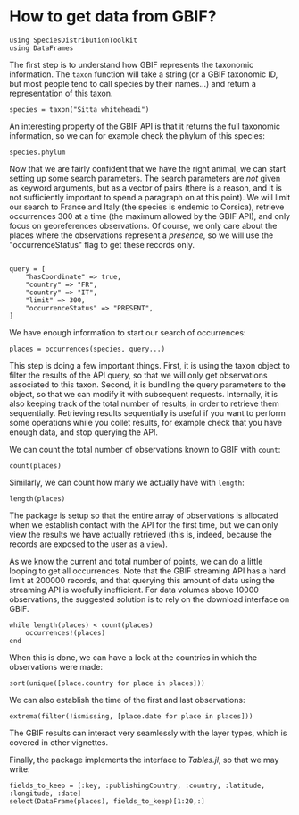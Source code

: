 # How to get data from GBIF?

```@example 1
using SpeciesDistributionToolkit
using DataFrames
```

The first step is to understand how GBIF represents the taxonomic information.
The `taxon` function will take a string (or a GBIF taxonomic ID, but most people
tend to call species by their names...) and return a representation of this
taxon.

```@example 1
species = taxon("Sitta whiteheadi")
```

An interesting property of the GBIF API is that it returns the full taxonomic
information, so we can for example check the phylum of this species:

```@example 1
species.phylum
```

Now that we are fairly confident that we have the right animal, we can start
setting up some search parameters. The search parameters are *not* given as
keyword arguments, but as a vector of pairs (there is a reason, and it is not
sufficiently important to spend a paragraph on at this point). We will limit our
search to France and Italy (the species is endemic to Corsica), retrieve
occurrences 300 at a time (the maximum allowed by the GBIF API), and only focus
on georeferences observations. Of course, we only care about the places where
the observations represent a *presence*, so we will use the "occurrenceStatus"
flag to get these records only.

```@example 1

query = [
    "hasCoordinate" => true,
    "country" => "FR",
    "country" => "IT",
    "limit" => 300,
    "occurrenceStatus" => "PRESENT",
]
```

We have enough information to start our search of occurrences:

```@example 1
places = occurrences(species, query...)
```

This step is doing a few important things. First, it is using the taxon object
to filter the results of the API query, so that we will only get observations
associated to this taxon. Second, it is bundling the query parameters to the
object, so that we can modify it with subsequent requests. Internally, it is
also keeping track of the total number of results, in order to retrieve them
sequentially. Retrieving results sequentially is useful if you want to perform
some operations while you collet results, for example check that you have enough
data, and stop querying the API.

We can count the total number of observations known to GBIF with `count`:

```@example 1
count(places)
```

Similarly, we can count how many we actually have with `length`:

```@example 1
length(places)
```

The package is setup so that the entire array of observations is allocated when
we establish contact with the API for the first time, but we can only view the
results we have actually retrieved (this is, indeed, because the records are
exposed to the user as a `view`).

As we know the current and total number of points, we can do a little looping to
get all occurrences. Note that the GBIF streaming API has a hard limit at 200000
records, and that querying this amount of data using the streaming API is
woefully inefficient. For data volumes above 10000 observations, the suggested
solution is to rely on the download interface on GBIF.

```@example 1
while length(places) < count(places)
    occurrences!(places)
end
```

When this is done, we can have a look at the countries in which the observations
were made:

```@example 1
sort(unique([place.country for place in places]))
```

We can also establish the time of the first and last observations:

```@example 1
extrema(filter(!ismissing, [place.date for place in places]))
```

The GBIF results can interact very seamlessly with the layer types, which is
covered in other vignettes.

Finally, the package implements the interface to *Tables.jl*, so that we may
write:

```@example 1
fields_to_keep = [:key, :publishingCountry, :country, :latitude, :longitude, :date]
select(DataFrame(places), fields_to_keep)[1:20,:]
```